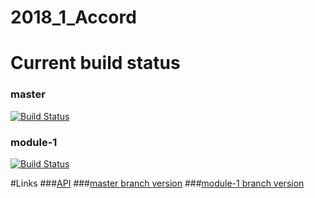 # 2018_1_Accord
# Current build status
### master
[![Build Status](https://travis-ci.org/frontend-park-mail-ru/2018_1_Accord.svg?branch=master)](https://travis-ci.org/frontend-park-mail-ru/2018_1_Accord)
### module-1
[![Build Status](https://travis-ci.org/frontend-park-mail-ru/2018_1_Accord.svg?branch=module-1)](https://travis-ci.org/frontend-park-mail-ru/2018_1_Accord)

#Links
###[API](https://app.swaggerhub.com/apis/Meganster/Tech_API/1.0.0#/)
###[master branch version](https://bubblewars.herokuapp.com/)
###[module-1 branch version](https://bubble-dev1.herokuapp.com/)
